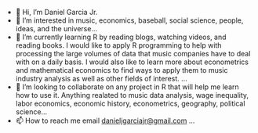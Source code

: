 - 👋 Hi, I’m Daniel Garcia Jr.
- 👀 I’m interested in music, economics, baseball, social science, people, ideas, and the universe...
- 🌱 I’m currently learning R by reading blogs, watching videos, and reading books. I would like to apply R programming to help with processing the large volumes of data that music companies have to deal with on a daily basis. I would also like to learn more about econometrics and mathematical economics to find ways to apply them to music industry analysis as well as other fields of interest. ...
- 💞️ I’m looking to collaborate on any project in R that will help me learn how to use it. Anything realated to music data analysis, wage inequality, labor economics, economic history, econometrics, geography, political science...
- 📫 How to reach me email danieljgarciajr@gmail.com ...

<!---
DJGJR/DJGJR is a ✨ special ✨ repository because its `README.md` (this file) appears on your GitHub profile.
You can click the Preview link to take a look at your changes.
--->

